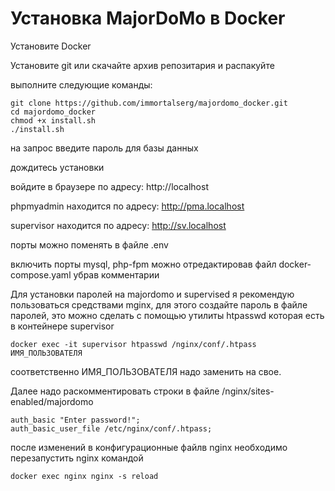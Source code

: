 # Установка MajorDoMo в Docker

Установите Docker 

Установите git или скачайте архив репозитария и распакуйте

выполните следующие команды:
```
git clone https://github.com/immortalserg/majordomo_docker.git
cd majordomo_docker
chmod +x install.sh
./install.sh
```
на запрос введите пароль для базы данных

дождитесь установки

войдите в браузере по адресу: http://localhost

phpmyadmin находится по адресу: http://pma.localhost

supervisor находится по адресу: http://sv.localhost

порты можно поменять в файле .env

включить порты mysql, php-fpm можно отредактировав файл docker-compose.yaml убрав комментарии

Для установки паролей на majordomo и supervised я рекомендую пользоваться средствами mginx, для этого создайте пароль в файле паролей, это можно сделать с помощью утилиты htpasswd которая есть в контейнере supervisor
```
docker exec -it supervisor htpasswd /nginx/conf/.htpass ИМЯ_ПОЛЬЗОВАТЕЛЯ
```
соответственно ИМЯ_ПОЛЬЗОВАТЕЛЯ надо заменить на свое.

Далее надо раскомментировать строки в файле /nginx/sites-enabled/majordomo
```
auth_basic "Enter password!";
auth_basic_user_file /etc/nginx/conf/.htpass;
```
после изменений в конфигурационные файлв nginx необходимо перезапустить nginx командой
```
docker exec nginx nginx -s reload
```
